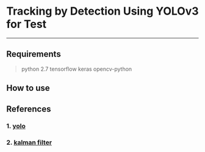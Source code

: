 # Tracking by Detection Using YOLOv3 for Test
------------------------------------------------------------------------------------
## Requirements
> python 2.7
> tensorflow
> keras
> opencv-python 
> 

## How to use

## References

### 1. [yolo](https://pjreddie.com/darknet/yolo/)


### 2. [kalman filter]()
